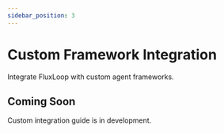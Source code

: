 ```yaml
---
sidebar_position: 3
---
```


# Custom Framework Integration

Integrate FluxLoop with custom agent frameworks.

## Coming Soon

Custom integration guide is in development.

